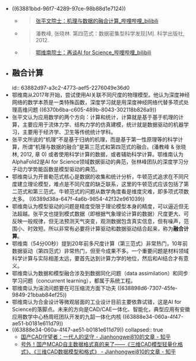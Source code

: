 - ((63881bbd-96f7-4289-97ce-98b88d1e7124))
	- >[张平文院士：机理与数据的融合计算_哔哩哔哩_bilibili](https://www.bilibili.com/video/BV1yt4y1s7hL/?spm_id_from=333.999.0.0&vd_source=fc591008a48bd1bb56b8e3ba9a7c2202)
	- >潘教峰, 张晓林. 第四范式：数据密集型科学发现[M]. 科学出版社, 2012.
	- >[鄂维南院士：再谈AI for Science_哔哩哔哩_bilibili](https://www.bilibili.com/video/BV1vR4y1c7gQ/?spm_id_from=333.999.0.0&vd_source=fc591008a48bd1bb56b8e3ba9a7c2202)
- ## 融合计算
  id:: 63882d97-a3c2-4773-aef5-2276049e36d0
- 鄂维南从2017年开始，尝试使用AI关联不同尺度的物理模型。他认为深度神经网络的数学本质是一类特殊函数，深度学习就是用深度神经网络代替多项式处理高维问题 ((6370b6ba-c605-489b-8043-302118b826a9))
- 张平文认为应用数学的两个方向：计算和统计，计算就是基于基于机理的计算，主要应用于流体力学、结构力学的仿真建模，统计就是数据驱动的机器学习，主要用于经济学、卫生等传统统计学科。
- 张平文所说的“机理”不是基于归纳的机理，而是基于第一性原理等的科学计算，所谓“机理与数据的融合”是第三范式和第四范式的融合。(潘教峰 & 张晓林, 2012, 章 0) 或者使用科学计算的数据，或者辅助科学计算。鄂维南认为AlphaFold2是AI for Science领域数据驱动的典范，张林峰团队的深度学习分子动力学势能函数是模型驱动的典范。
- 鄂维南认为开普勒范式核心是数据的收集和统计分析，牛顿范式追求在不同尺度建立理论模型，难点是不同尺度的缺乏联系，这里的牛顿范式应该包括了第二范式和第三范式。牛顿范式的问题从数学角度看是维度灾难，即多项式项数太多。 ((6389d38a-647f-4a6b-9854-42f32e961039))
- 鄂维南认为模型驱动的问题是精度受限于理论模型本身的精度，可以逼近但无法超越。张平文也提到模式数据（即根据气象理论计算的数据）尺度更大、可反映一般规律，但无法预测天气突变，观测数据包含真实信息，但有噪声，范围小、时效短。所以非常有必要将计算驱动和数据驱动结合起来，称为**融合计算**。
- 鄂维南（54分00秒）提到20年前多尺度计算（第三范式）非常热门，10年前数据驱动（第四范式）非常热门，但至今成果不多。一个重要问题是材料领域科学计算与实际相差太远，要首先达到计算力学的地位，然后和AI结合才有意义。
- 鄂维南认为数据和模型融合涉及到数据同化问题（data assimilation）和同步学习问题（concurrent learning），都属于系统工程。
- 鄂维南认为湍流问题要在可压缩流方面下功夫 ((638898d6-7307-45fe-9849-21bbab84ef25))
- 鄂维南认为合金设计等微观层面的工业设计目前主要依靠试错，这是AI for Science的落脚点。未来的方向是CAD/CAE一体化、智能化，典型应用有安徽应用数学中心杨周旺团队开发的九韶一体化内核 ((63888e34-060a-4f47-ae51-b0181e611d79))
- ((63888e34-060a-4f47-ae51-b0181e611d79))
  collapsed:: true
	- [国产CAD守望者：一代人的坚守 - Jianhongwei810的文章 - 知乎](https://zhuanlan.zhihu.com/p/547431929)
	- [号外！国产MCAD自主数据格式真的来了——《三维CAD模型轻量化格式》、《三维CAD数据模型和格式》 - Jianhongwei810的文章 - 知乎](https://zhuanlan.zhihu.com/p/588336937)